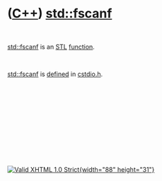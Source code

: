 



 

 

 

 

 

([C++](Cpp.htm)) [std::fscanf](CppFscanf.htm)
=============================================

 

[std::fscanf](CppFscanf.htm) is an [STL](CppStl.htm)
[function](CppFunction.htm).

 

[std::fscanf](CppFscanf.htm) is [defined](CppDefinition.htm) in
[cstdio.h](CppCstdioH.htm).

 

 

 

 

 





 

[![Valid XHTML 1.0 Strict](valid-xhtml10.png){width="88"
height="31"}](http://validator.w3.org/check?uri=referer)
